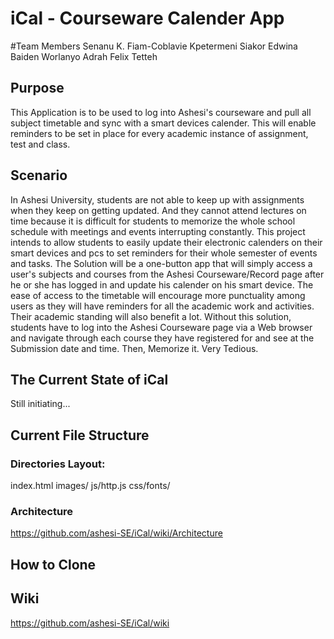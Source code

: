 # iCal - Courseware Calender App

#Team Members
Senanu K. Fiam-Coblavie 
Kpetermeni Siakor
Edwina Baiden
Worlanyo Adrah
Felix Tetteh

## Purpose
This Application is to be used to log into Ashesi's courseware and pull all subject timetable and sync with 
a smart devices calender. This will enable reminders to be set in place for every academic instance of assignment,
test and class. 

## Scenario
In Ashesi University, students are not able to keep up with assignments when they keep on getting updated. And they cannot attend lectures on time because it is difficult for students to memorize the whole school schedule with meetings and events interrupting constantly.
This project intends to allow students to easily update their electronic calenders on their smart devices and pcs to set reminders for their whole semester of events and tasks.
The Solution will be a one-button app that will simply access a user's subjects and courses from the Ashesi Courseware/Record page after he or she has logged in and update his calender on his smart device.
The ease of access to the timetable will encourage more punctuality among users as they will have reminders for all the academic work and activities. Their academic standing will also benefit a lot.
Without this solution, students have to log into the Ashesi Courseware page via a Web browser and navigate through each course they have registered for and see at the Submission date and time. Then, Memorize it. Very Tedious.




## The Current State of iCal
Still initiating...



## Current File Structure
### Directories Layout:
index.html
images/
js/http.js
css/fonts/

### Architecture
https://github.com/ashesi-SE/iCal/wiki/Architecture


## How to Clone




## Wiki
https://github.com/ashesi-SE/iCal/wiki

